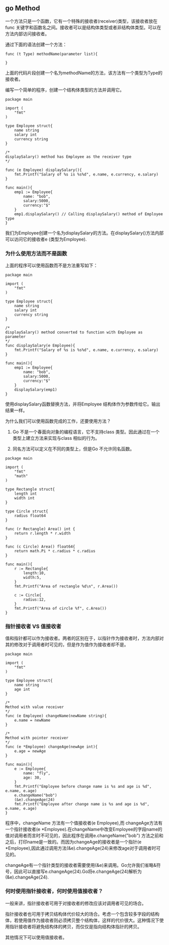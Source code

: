 ## go Method

一个方法只是一个函数，它有一个特殊的接收者(receiver)类型，该接收者放在func 关键字和函数名之间。接收者可以是结构体类型或者非结构体类型。可以在方法内部访问接收者。

通过下面的语法创建一个方法：

```
func (t Type) methodName(parameter list){

}
```

上面的代码片段创建一个名为methodName的方法，该方法有一个类型为Type的接收者。

编写一个简单的程序，创建一个结构体类型的方法并调用它。

```
package main

import (
    "fmt"
)

type Employee struct{
    name string
    salary int
    currency string
}

/*
displaySalary() method has Employee as the receiver type
*/

func (e Employee) displaySalary(){
    fmt.Printf("Salary of %s is %s%d", e.name, e.currency, e.salary)
}

func main(){
    emp1 := Employee{
        name: "bob",
        salary:5000,
        currency:"$"
    }
    emp1.displaySalary() // Calling displaySalary() method of Employee type
}
```

我们为Employee创建一个名为displaySalary的方法。在displaySalary()方法内部可以访问它的接收者e (类型为Employee).

### 为什么使用方法而不是函数

上面的程序可以使用函数而不是方法重写如下：

```
package main

import (
    "fmt"
)

type Employee struct{
    name string
    salary int
    currency string
}

/*
displaySalary() method converted to function with Employee as parameter
*/
func displaySalary(e Employee){
    fmt.Printf("Salary of %s is %s%d", e.name, e.currency, e.salary)
}

func main(){
    emp1 := Employee{
        name: "bob",
        salary:5000,
        currency:"$"
    }
    displaySalary(emp1)
}
```

使用displaySalary函数替换方法，并将Employee 结构体作为参数传给它。输出结果一样。

为什么我们可以使用函数完成的工作，还要使用方法？

1. Go 不是一个春面向对象的编程语言，它不支持class 类型。因此通过在一个类型上建立方法来实现与class 相似的行为。

2. 同名方法可以定义在不同的类型上，但是Go 不允许同名函数。

```
package main

import (
    "fmt"
    "math"
)

type Rectangle struct{
    length int
    width int
}

type Circle struct{
    radius float64
}

func (r Rectangle) Area() int {
    return r.length * r.width
}

func (c Circle) Area() float64{
    return math.Pi * c.radius * c.radius
}

func main(){
    r := Rectangle{
        length:10,
        width:5,
    }
    fmt.Printf("Area of rectangle %d\n", r.Area())

    c := Circle{
        radius:12,
    }
    fmt.Printf("Area of circle %f", c.Area())
}
```

### 指针接收者 VS 值接收者

值和指针都可以作为接收者。两者的区别在于，以指针作为接收者时，方法内部对其的修改对于调用者时可见的，但是作为值作为接收者却不是。

```
package main

import (
    "fmt"
)

type Employee struct{
    name string
    age int
}

/*
Method with value receiver
*/
func (e Employee) changeName(newName string){
    e.name = newName
}

/*
Method with pointer receiver
*/
func (e *Employee) changeAge(newAge int){
    e.age = newAge
}

func main(){
    e := Employee{
        name: "fly",
        age: 30,
    }
    fmt.Printf("Employee before change name is %s and age is %d", e.name, e.age)
    e.changeName("bob")
    (&e).changeAge(24)
    fmt.Printf("Employee after change name is %s and age is %d", e.name, e.age)
}
```

程序中，changeName 方法有一个值接收者(e Employee),而 changeAge方法有一个指针接收者(e *Employee).在changeName中改变Employee的字段name的值对调用者而言时不可见的，因此程序在调用e.changeName("bob") 方法之前和之后，打印name是一致的。而因为changeAge的接收者是一个指针(e *Employee),因此通过调用方法(&e).changeAge(24)来修改age对于调用者时可见的。

changeAge有一个指针类型的接收者需要使用(&e)来调用。Go允许我们省略&符号，因此可以直接写e.changeAge(24).Go将e.changeAge(24)解析为(&e).changeAge(24).

### 何时使用指针接收者，何时使用值接收者？

一般来讲，指针接收者可用于对接收者的修改应该对调用者可见的场合。

指针接收者也可用于拷贝结构体代价较大的场合。考虑一个包含较多字段的结构体，若使用值作为接收者则必须拷贝整个结构体，这样的代价很大。这种情况下使用指针接收者将避免结构体的拷贝，而仅仅是指向结构体指针的拷贝。

其他情况下可以使用值接收者。